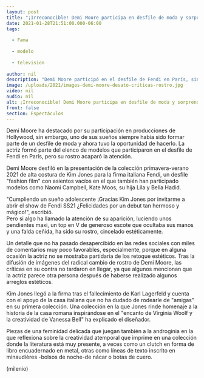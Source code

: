 ```yaml
---
layout: post
title: "¡Irreconocible! Demi Moore participa en desfile de moda y sorprende con cambio en su rostro"
date: 2021-01-28T21:51:00.000-06:00
tags:
  
  - Fama
  
  - modelo
  
  - television
  
author: nil
description: "Demi Moore participó en el desfile de Fendi en París, sin embargo, su rostro llamó la atención por lo diferente que luce. "
image: /uploads/2021/images-demi-moore-desato-criticas-rostro.jpg
video: nil
audio: nil
alt: ¡Irreconocible! Demi Moore participa en desfile de moda y sorprende con cambio en su rostro
front: false
section: Espectáculos
---
```


Demi Moore ha destacado por su participación en producciones de Hollywood, sin embargo, uno de sus sueños siempre había sido formar parte de un desfile de moda y ahora tuvo la oportunidad de hacerlo. La actriz formó parte del elenco de modelos que participaron en el desfile de Fendi en París, pero su rostro acaparó la atención. 

Demi Moore desfiló en la presentación de la colección primavera-verano 2021 de alta costura de Kim Jones para la firma italiana Fendi, un desfile "fashion film" con asientos vacíos en el que también han participado modelos como Naomi Campbell, Kate Moos, su hija Lila y Bella Hadid. 

"Cumpliendo un sueño adolescente ¡Gracias Kim Jones por invitarme a abrir el show de Fendi SS21 ¿Felicidades por un debut tan hermoso y mágico!", escribió.  
Pero si algo ha llamado la atención de su aparición, luciendo unos pendientes maxi, un top en V de generoso escote que ocultaba sus manos y una falda ceñida, ha sido su rostro, cincelado estéticamente. 

Un detalle que no ha pasado desapercibido en las redes sociales con miles de comentarios muy poco favorables, especialmente, porque en alguna ocasión la actriz no se mostraba partidaria de los retoque estéticos. 
Tras la difusión de imágenes del radical cambio de rostro de Demi Moore, las críticas en su contra no tardaron en llegar, ya que algunos mencionan que la actriz parece otra persona después de haberse realizado algunos arreglos estéticos.

Kim Jones llegó a la firma tras el fallecimiento de Karl Lagerfeld y cuenta con el apoyo de la casa italiana que no ha dudado de rodearle de "amigas" en su primera colección. Una colección en la que Jones rinde homenaje a la historia de la casa romana inspirándose en el "encanto de Virginia Woolf y la creatividad de Vanessa Bell" ha explicado el diseñador. 

Piezas de una feminidad delicada que juegan también a la androginia en la que reflexiona sobre la creatividad atemporal que imprime en una colección donde la literatura está muy presente, a veces como un clutch en forma de libro encuadernado en metal, otras como líneas de texto inscrito en minaudières -bolsos de noche-de nácar o botas de cuero. 

(milenio)